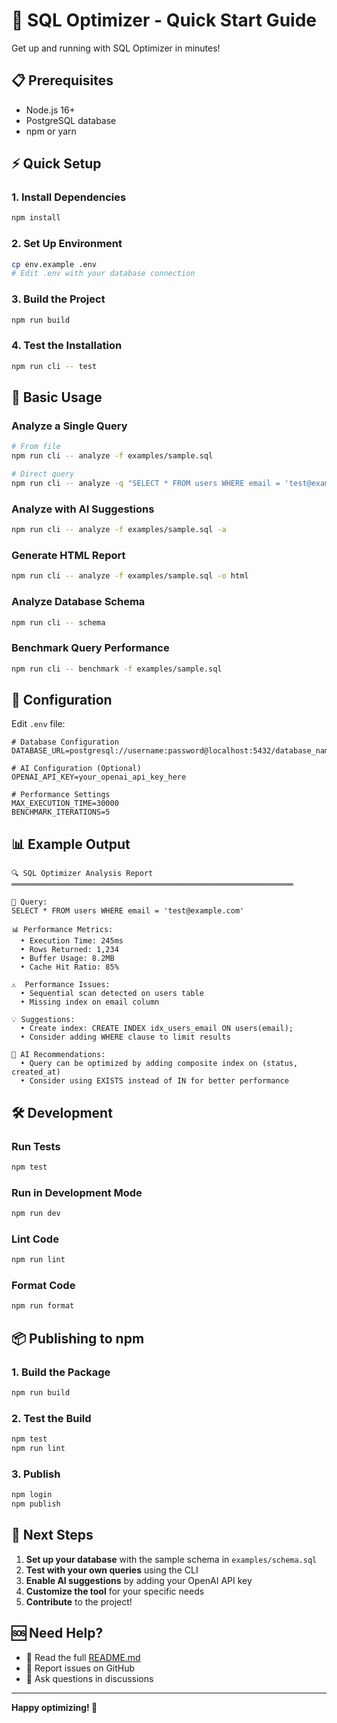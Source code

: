 # 🚀 SQL Optimizer - Quick Start Guide

Get up and running with SQL Optimizer in minutes!

## 📋 Prerequisites

- Node.js 16+ 
- PostgreSQL database
- npm or yarn

## ⚡ Quick Setup

### 1. Install Dependencies
```bash
npm install
```

### 2. Set Up Environment
```bash
cp env.example .env
# Edit .env with your database connection
```

### 3. Build the Project
```bash
npm run build
```

### 4. Test the Installation
```bash
npm run cli -- test
```

## 🎯 Basic Usage

### Analyze a Single Query
```bash
# From file
npm run cli -- analyze -f examples/sample.sql

# Direct query
npm run cli -- analyze -q "SELECT * FROM users WHERE email = 'test@example.com'"
```

### Analyze with AI Suggestions
```bash
npm run cli -- analyze -f examples/sample.sql -a
```

### Generate HTML Report
```bash
npm run cli -- analyze -f examples/sample.sql -o html
```

### Analyze Database Schema
```bash
npm run cli -- schema
```

### Benchmark Query Performance
```bash
npm run cli -- benchmark -f examples/sample.sql
```

## 🔧 Configuration

Edit `.env` file:
```env
# Database Configuration
DATABASE_URL=postgresql://username:password@localhost:5432/database_name

# AI Configuration (Optional)
OPENAI_API_KEY=your_openai_api_key_here

# Performance Settings
MAX_EXECUTION_TIME=30000
BENCHMARK_ITERATIONS=5
```

## 📊 Example Output

```
🔍 SQL Optimizer Analysis Report
═══════════════════════════════════════════════════════════════

📝 Query:
SELECT * FROM users WHERE email = 'test@example.com'

📊 Performance Metrics:
  • Execution Time: 245ms
  • Rows Returned: 1,234
  • Buffer Usage: 8.2MB
  • Cache Hit Ratio: 85%

⚠️  Performance Issues:
  • Sequential scan detected on users table
  • Missing index on email column

💡 Suggestions:
  • Create index: CREATE INDEX idx_users_email ON users(email);
  • Consider adding WHERE clause to limit results

🧠 AI Recommendations:
  • Query can be optimized by adding composite index on (status, created_at)
  • Consider using EXISTS instead of IN for better performance
```

## 🛠️ Development

### Run Tests
```bash
npm test
```

### Run in Development Mode
```bash
npm run dev
```

### Lint Code
```bash
npm run lint
```

### Format Code
```bash
npm run format
```

## 📦 Publishing to npm

### 1. Build the Package
```bash
npm run build
```

### 2. Test the Build
```bash
npm test
npm run lint
```

### 3. Publish
```bash
npm login
npm publish
```

## 🎯 Next Steps

1. **Set up your database** with the sample schema in `examples/schema.sql`
2. **Test with your own queries** using the CLI
3. **Enable AI suggestions** by adding your OpenAI API key
4. **Customize the tool** for your specific needs
5. **Contribute** to the project!

## 🆘 Need Help?

- 📖 Read the full [README.md](README.md)
- 🐛 Report issues on GitHub
- 💬 Ask questions in discussions

---

**Happy optimizing! 🚀** 